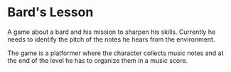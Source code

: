 # Bard's Lesson

A game about a bard and his mission to sharpen his skills. Currently he needs to identify the pitch of the notes he hears from the environment.

The game is a platformer where the character collects music notes and at the end of the level he has to organize them in a music score.

